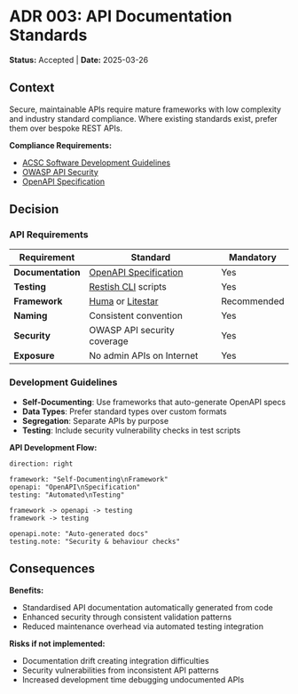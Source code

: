 # ADR 003: API Documentation Standards

**Status:** Accepted | **Date:** 2025-03-26

## Context

Secure, maintainable APIs require mature frameworks with low complexity and industry standard compliance. Where existing standards exist, prefer them over bespoke REST APIs.

**Compliance Requirements:**
- [ACSC Software Development Guidelines](https://www.cyber.gov.au/resources-business-and-government/essential-cyber-security/ism/cyber-security-guidelines/guidelines-software-development)
- [OWASP API Security](https://owasp.org/www-project-api-security/)
- [OpenAPI Specification](https://spec.openapis.org/)

## Decision

### API Requirements

| Requirement | Standard | Mandatory |
|-------------|----------|-----------|
| **Documentation** | [OpenAPI Specification](https://spec.openapis.org/) | Yes |
| **Testing** | [Restish CLI](https://rest.sh/#/openapi) scripts | Yes |
| **Framework** | [Huma](https://huma.rocks/) or [Litestar](https://litestar.dev/) | Recommended |
| **Naming** | Consistent convention | Yes |
| **Security** | OWASP API security coverage | Yes |
| **Exposure** | No admin APIs on Internet | Yes |

### Development Guidelines

- **Self-Documenting**: Use frameworks that auto-generate OpenAPI specs
- **Data Types**: Prefer standard types over custom formats
- **Segregation**: Separate APIs by purpose
- **Testing**: Include security vulnerability checks in test scripts

**API Development Flow:**

```d2
direction: right

framework: "Self-Documenting\nFramework"
openapi: "OpenAPI\nSpecification" 
testing: "Automated\nTesting"

framework -> openapi -> testing
framework -> testing

openapi.note: "Auto-generated docs"
testing.note: "Security & behaviour checks"
```

## Consequences

**Benefits:**

- Standardised API documentation automatically generated from code
- Enhanced security through consistent validation patterns
- Reduced maintenance overhead via automated testing integration

**Risks if not implemented:**

- Documentation drift creating integration difficulties
- Security vulnerabilities from inconsistent API patterns
- Increased development time debugging undocumented APIs
